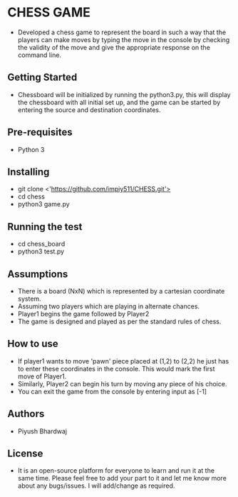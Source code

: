 # CHESS GAME

* Developed a chess game to represent the board in such a way that the players can make moves by typing the move in the console by checking the validity of the move and give the appropriate response on the command line. 

## Getting Started

* Chessboard will be initialized by running the python3.py, this will display the chessboard with all initial set up, and the game can be started by entering the source and destination coordinates.

## Pre-requisites  
* Python 3 

## Installing  

* git clone <'https://github.com/impiy511/CHESS.git'> 
* cd chess
* python3 game.py
  
## Running the test  

* cd chess_board 
* python3 test.py
                     

## Assumptions 

* There is a board (NxN) which is represented by a cartesian coordinate system.
* Assuming two players which are playing in alternate chances.
* Player1 begins the game followed by Player2 
* The game is designed and played as per the standard rules of chess.

## How to use

* If player1 wants to move 'pawn' piece placed at (1,2) to (2,2) he just has to enter these coordinates in the console. This would mark   the first move of Player1. 
* Similarly, Player2 can begin his turn by moving any piece of his choice.
* You can exit the game from the console by entering input as [-1] 

## Authors

* Piyush Bhardwaj 

## License  

* It is an open-source platform for everyone to learn and run it at the same time. Please feel free to add your part to it and let me     know more about any bugs/issues. I will add/change as required.
